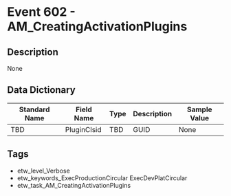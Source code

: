 # Event 602 - AM_CreatingActivationPlugins

## Description
None

## Data Dictionary
|Standard Name|Field Name|Type|Description|Sample Value|
|---|---|---|---|---|
|TBD|PluginClsid|TBD|GUID|None|None|

## Tags
* etw_level_Verbose
* etw_keywords_ExecProductionCircular ExecDevPlatCircular
* etw_task_AM_CreatingActivationPlugins